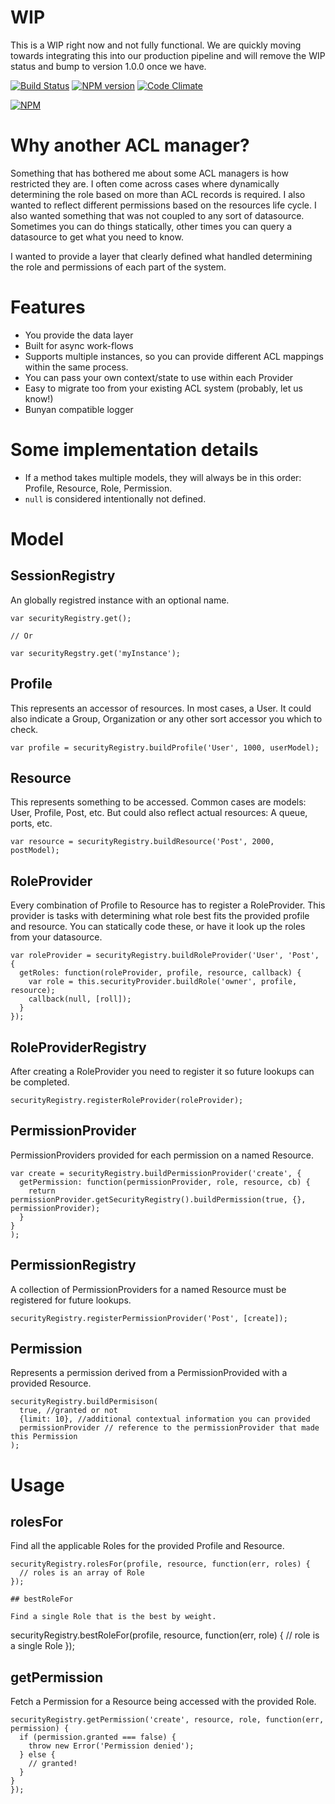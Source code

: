 # WIP

This is a WIP right now and not fully functional. We are quickly moving towards integrating this into our production pipeline and will remove the WIP status and bump to version 1.0.0 once we have.

[![Build Status](https://travis-ci.org/picatic/node-permission-architect.png?branch=master)](https://travis-ci.org/picatic/node-permission-architect)
[![NPM version](https://badge.fury.io/js/permission-architect.png)](http://badge.fury.io/js/permission-architect)
[![Code Climate](https://codeclimate.com/github/picatic/node-permission-architect.png)](https://codeclimate.com/github/picatic/node-permission-architect)

[![NPM](https://nodei.co/npm/permission-architect.png?downloads=true)](https://nodei.co/npm/permission-architect/)

# Why another ACL manager?

Something that has bothered me about some ACL managers is how restricted they are.
I often come across cases where dynamically determining the role based on more than ACL
records is required. I also wanted to reflect different permissions based on the resources
life cycle. I also wanted something that was not coupled to any sort of datasource. Sometimes
you can do things statically, other times you can query a datasource to get what you need to know.

I wanted to provide a layer that clearly defined what handled determining the role and permissions
of each part of the system.

# Features

* You provide the data layer
* Built for async work-flows
* Supports multiple instances, so you can provide different ACL mappings within the same process.
* You can pass your own context/state to use within each Provider
* Easy to migrate too from your existing ACL system (probably, let us know!)
* Bunyan compatible logger

# Some implementation details

* If a method takes multiple models, they will always be in this order: Profile, Resource, Role, Permission.
* `null` is considered intentionally not defined.


# Model

## SessionRegistry

An globally registred instance with an optional name.

```
var securityRegistry.get();

// Or

var securityRegstry.get('myInstance');
```

## Profile

This represents an accessor of resources. In most cases, a User. It could also indicate a
Group, Organization or any other sort accessor you which to check.

```
var profile = securityRegistry.buildProfile('User', 1000, userModel);
```

## Resource

This represents something to be accessed. Common cases are models: User, Profile, Post, etc.
But could also reflect actual resources: A queue, ports, etc.

```
var resource = securityRegistry.buildResource('Post', 2000, postModel);
```

## RoleProvider

Every combination of Profile to Resource has to register a RoleProvider. This provider
is tasks with determining what role best fits the provided profile and resource. You can
statically code these, or have it look up the roles from your datasource.

```
var roleProvider = securityRegistry.buildRoleProvider('User', 'Post', {
  getRoles: function(roleProvider, profile, resource, callback) {
    var role = this.securityProvider.buildRole('owner', profile, resource);
    callback(null, [roll]);
  }
});
```

## RoleProviderRegistry

After creating a RoleProvider you need to register it so future lookups can be completed.

```
securityRegistry.registerRoleProvider(roleProvider);
```

## PermissionProvider

PermissionProviders provided for each permission on a named Resource.

```
var create = securityRegistry.buildPermissionProvider('create', {
  getPermission: function(permissionProvider, role, resource, cb) {
    return permissionProvider.getSecurityRegistry().buildPermission(true, {}, permissionProvider);
  }
}
);
```

## PermissionRegistry

A collection of PermissionProviders for a named Resource must be registered for future lookups.

```
securityRegistry.registerPermissionProvider('Post', [create]);
```

## Permission

Represents a permission derived from a PermissionProvided with a provided Resource.

```
securityRegistry.buildPermisison(
  true, //granted or not
  {limit: 10}, //additional contextual information you can provided
  permissionProvider // reference to the permissionProvider that made this Permission
);
```

# Usage

## rolesFor

Find all the applicable Roles for the provided Profile and Resource.

```
securityRegistry.rolesFor(profile, resource, function(err, roles) {
  // roles is an array of Role
});

## bestRoleFor

Find a single Role that is the best by weight.

```
securityRegistry.bestRoleFor(profile, resource, function(err, role) {
  // role is a single Role
});

## getPermission

Fetch a Permission for a Resource being accessed with the provided Role.

```
securityRegistry.getPermission('create', resource, role, function(err, permission) {
  if (permission.granted === false) {
    throw new Error('Permission denied');
  } else {
    // granted!
  }
}
});
```




